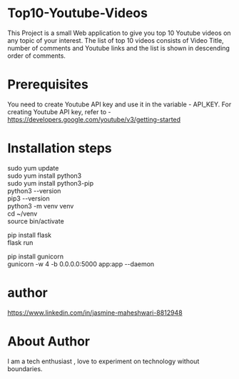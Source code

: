# Top10-Youtube-Videos
This Project is a small Web application to give you top 10 Youtube videos on any topic of your interest. The list of top 10 videos consists of Video Title, number of comments and Youtube links and the list is shown in descending order of comments. 

# Prerequisites
You need to create Youtube API key and use it in the variable - API_KEY. For creating Youtube API key, refer to - https://developers.google.com/youtube/v3/getting-started

# Installation steps
sudo yum update <br>
sudo yum install python3 <br>
sudo yum install python3-pip <br>
python3 --version <br>
pip3 --version <br>
python3 -m venv venv <br>
cd ~/venv <br>
source bin/activate <br>

pip install flask <br>
flask run <br>

pip install gunicorn <br>
gunicorn -w 4 -b 0.0.0.0:5000 app:app --daemon <br>

# author
https://www.linkedin.com/in/jasmine-maheshwari-8812948 <br>

# About Author
I am a tech enthusiast , love to experiment on technology without boundaries. 
